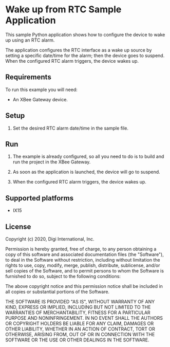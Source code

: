Wake up from RTC Sample Application
===================================

This sample Python application shows how to configure the device to wake up
using an RTC alarm.

The application configures the RTC interface as a wake up source by setting a
specific date/time for the alarm; then the device goes to suspend. When the
configured RTC alarm triggers, the device wakes up.

Requirements
------------
To run this example you will need:

* An XBee Gateway device.

Setup
-----
1. Set the desired RTC alarm date/time in the sample file.

Run
---
1. The example is already configured, so all you need to do is to build and run
   the project in the XBee Gateway.

2. As soon as the application is launched, the device will go to suspend.

3. When the configured RTC alarm triggers, the device wakes up.

Supported platforms
-------------------
* IX15

License
-------
Copyright (c) 2020, Digi International, Inc.

Permission is hereby granted, free of charge, to any person obtaining a copy
of this software and associated documentation files (the "Software"), to deal
in the Software without restriction, including without limitation the rights
to use, copy, modify, merge, publish, distribute, sublicense, and/or sell
copies of the Software, and to permit persons to whom the Software is
furnished to do so, subject to the following conditions:

The above copyright notice and this permission notice shall be included in all
copies or substantial portions of the Software.

THE SOFTWARE IS PROVIDED "AS IS", WITHOUT WARRANTY OF ANY KIND, EXPRESS OR
IMPLIED, INCLUDING BUT NOT LIMITED TO THE WARRANTIES OF MERCHANTABILITY,
FITNESS FOR A PARTICULAR PURPOSE AND NONINFRINGEMENT. IN NO EVENT SHALL THE
AUTHORS OR COPYRIGHT HOLDERS BE LIABLE FOR ANY CLAIM, DAMAGES OR OTHER
LIABILITY, WHETHER IN AN ACTION OF CONTRACT, TORT OR OTHERWISE, ARISING FROM,
OUT OF OR IN CONNECTION WITH THE SOFTWARE OR THE USE OR OTHER DEALINGS IN THE
SOFTWARE.
